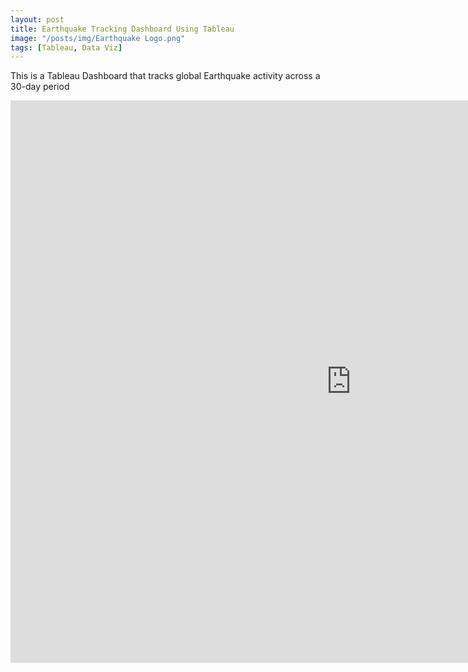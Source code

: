 ```yaml
---
layout: post
title: Earthquake Tracking Dashboard Using Tableau
image: "/posts/img/Earthquake Logo.png"
tags: [Tableau, Data Viz]
---
```

This is a Tableau Dashboard that tracks global Earthquake activity across a 30-day period
<iframe seamless frameborder="0" src="https://public.tableau.com/views/EarthquakeDashboard_17137697354060/DSIEarthQuakeTracker?:embed=yes&:display_count=yes&:showVizHome=no" width = '1090' height = '900'></iframe>
